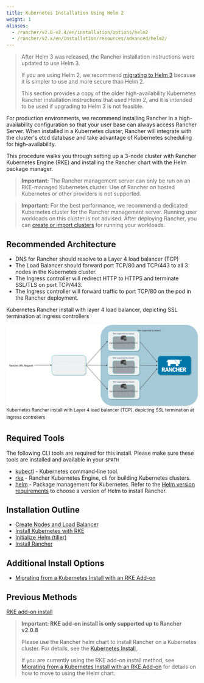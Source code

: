 ```yaml
---
title: Kubernetes Installation Using Helm 2
weight: 1
aliases:
  - /rancher/v2.0-v2.4/en/installation/options/helm2
  - /rancher/v2.x/en/installation/resources/advanced/helm2/
---
```


> After Helm 3 was released, the Rancher installation instructions were updated to use Helm 3.
>
> If you are using Helm 2, we recommend [migrating to Helm 3](https://helm.sh/blog/migrate-from-helm-v2-to-helm-v3/) because it is simpler to use and more secure than Helm 2.
>
> This section provides a copy of the older high-availability Kubernetes Rancher installation instructions that used Helm 2, and it is intended to be used if upgrading to Helm 3 is not feasible.

For production environments, we recommend installing Rancher in a high-availability configuration so that your user base can always access Rancher Server. When installed in a Kubernetes cluster, Rancher will integrate with the cluster's etcd database and take advantage of Kubernetes scheduling for high-availability.

This procedure walks you through setting up a 3-node cluster with Rancher Kubernetes Engine (RKE) and installing the Rancher chart with the Helm package manager.

> **Important:** The Rancher management server can only be run on an RKE-managed Kubernetes cluster. Use of Rancher on hosted Kubernetes or other providers is not supported.

> **Important:** For the best performance, we recommend a dedicated Kubernetes cluster for the Rancher management server. Running user workloads on this cluster is not advised. After deploying Rancher, you can [create or import clusters](kubernetes-clusters-in-rancher-setup.md) for running your workloads.

## Recommended Architecture

- DNS for Rancher should resolve to a Layer 4 load balancer (TCP)
- The Load Balancer should forward port TCP/80 and TCP/443 to all 3 nodes in the Kubernetes cluster.
- The Ingress controller will redirect HTTP to HTTPS and terminate SSL/TLS on port TCP/443.
- The Ingress controller will forward traffic to port TCP/80 on the pod in the Rancher deployment.

<figcaption>Kubernetes Rancher install with layer 4 load balancer, depicting SSL termination at ingress controllers</figcaption>

![High-availability Kubernetes Install](/img/ha/rancher2ha.svg)
<sup>Kubernetes Rancher install with Layer 4 load balancer (TCP), depicting SSL termination at ingress controllers</sup>

## Required Tools

The following CLI tools are required for this install. Please make sure these tools are installed and available in your `$PATH`

- [kubectl](https://kubernetes.io/docs/tasks/tools/install-kubectl/#install-kubectl) - Kubernetes command-line tool.
- [rke](https://rancher.com/docs/rke/latest/en/installation/) - Rancher Kubernetes Engine, cli for building Kubernetes clusters.
- [helm](https://docs.helm.sh/using_helm/#installing-helm) - Package management for Kubernetes. Refer to the [Helm version requirements](../getting-started/installation-and-upgrade/resources/helm-version-requirements.md) to choose a version of Helm to install Rancher.

## Installation Outline

- [Create Nodes and Load Balancer](./helm2-create-nodes-lb.md)
- [Install Kubernetes with RKE](./helm2-kubernetes-rke.md)
- [Initialize Helm (tiller)](./helm2-helm-init.md)
- [Install Rancher](./helm-rancher.md)

## Additional Install Options

- [Migrating from a Kubernetes Install with an RKE Add-on](../getting-started/installation-and-upgrade/install-upgrade-on-a-kubernetes-cluster/upgrades/migrating-from-rke-add-on.md)

## Previous Methods

[RKE add-on install](./helm2-rke-add-on.md)

> **Important: RKE add-on install is only supported up to Rancher v2.0.8**
>
> Please use the Rancher helm chart to install Rancher on a Kubernetes cluster. For details, see the [Kubernetes Install ](../getting-started/installation-and-upgrade/resources/helm-version-requirements.md).
>
> If you are currently using the RKE add-on install method, see [Migrating from a Kubernetes Install with an RKE Add-on](../getting-started/installation-and-upgrade/install-upgrade-on-a-kubernetes-cluster/upgrades/migrating-from-rke-add-on.md) for details on how to move to using the Helm chart.
